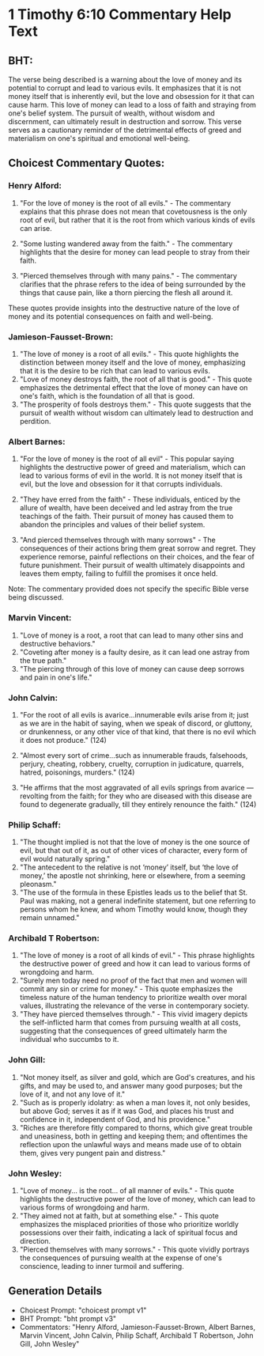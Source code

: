 # 1 Timothy 6:10 Commentary Help Text

## BHT:
The verse being described is a warning about the love of money and its potential to corrupt and lead to various evils. It emphasizes that it is not money itself that is inherently evil, but the love and obsession for it that can cause harm. This love of money can lead to a loss of faith and straying from one's belief system. The pursuit of wealth, without wisdom and discernment, can ultimately result in destruction and sorrow. This verse serves as a cautionary reminder of the detrimental effects of greed and materialism on one's spiritual and emotional well-being.

## Choicest Commentary Quotes:
### Henry Alford:
1. "For the love of money is the root of all evils." - The commentary explains that this phrase does not mean that covetousness is the only root of evil, but rather that it is the root from which various kinds of evils can arise.

2. "Some lusting wandered away from the faith." - The commentary highlights that the desire for money can lead people to stray from their faith.

3. "Pierced themselves through with many pains." - The commentary clarifies that the phrase refers to the idea of being surrounded by the things that cause pain, like a thorn piercing the flesh all around it.

These quotes provide insights into the destructive nature of the love of money and its potential consequences on faith and well-being.

### Jamieson-Fausset-Brown:
1. "The love of money is a root of all evils." - This quote highlights the distinction between money itself and the love of money, emphasizing that it is the desire to be rich that can lead to various evils.
2. "Love of money destroys faith, the root of all that is good." - This quote emphasizes the detrimental effect that the love of money can have on one's faith, which is the foundation of all that is good.
3. "The prosperity of fools destroys them." - This quote suggests that the pursuit of wealth without wisdom can ultimately lead to destruction and perdition.

### Albert Barnes:
1. "For the love of money is the root of all evil" - This popular saying highlights the destructive power of greed and materialism, which can lead to various forms of evil in the world. It is not money itself that is evil, but the love and obsession for it that corrupts individuals.

2. "They have erred from the faith" - These individuals, enticed by the allure of wealth, have been deceived and led astray from the true teachings of the faith. Their pursuit of money has caused them to abandon the principles and values of their belief system.

3. "And pierced themselves through with many sorrows" - The consequences of their actions bring them great sorrow and regret. They experience remorse, painful reflections on their choices, and the fear of future punishment. Their pursuit of wealth ultimately disappoints and leaves them empty, failing to fulfill the promises it once held.

Note: The commentary provided does not specify the specific Bible verse being discussed.

### Marvin Vincent:
1. "Love of money is a root, a root that can lead to many other sins and destructive behaviors." 
2. "Coveting after money is a faulty desire, as it can lead one astray from the true path." 
3. "The piercing through of this love of money can cause deep sorrows and pain in one's life."

### John Calvin:
1. "For the root of all evils is avarice...innumerable evils arise from it; just as we are in the habit of saying, when we speak of discord, or gluttony, or drunkenness, or any other vice of that kind, that there is no evil which it does not produce." (124)

2. "Almost every sort of crime...such as innumerable frauds, falsehoods, perjury, cheating, robbery, cruelty, corruption in judicature, quarrels, hatred, poisonings, murders." (124)

3. "He affirms that the most aggravated of all evils springs from avarice — revolting from the faith; for they who are diseased with this disease are found to degenerate gradually, till they entirely renounce the faith." (124)

### Philip Schaff:
1. "The thought implied is not that the love of money is the one source of evil, but that out of it, as out of other vices of character, every form of evil would naturally spring."
2. "The antecedent to the relative is not ‘money’ itself, but ‘the love of money,’ the apostle not shrinking, here or elsewhere, from a seeming pleonasm."
3. "The use of the formula in these Epistles leads us to the belief that St. Paul was making, not a general indefinite statement, but one referring to persons whom he knew, and whom Timothy would know, though they remain unnamed."

### Archibald T Robertson:
1. "The love of money is a root of all kinds of evil." - This phrase highlights the destructive power of greed and how it can lead to various forms of wrongdoing and harm.
2. "Surely men today need no proof of the fact that men and women will commit any sin or crime for money." - This quote emphasizes the timeless nature of the human tendency to prioritize wealth over moral values, illustrating the relevance of the verse in contemporary society.
3. "They have pierced themselves through." - This vivid imagery depicts the self-inflicted harm that comes from pursuing wealth at all costs, suggesting that the consequences of greed ultimately harm the individual who succumbs to it.

### John Gill:
1. "Not money itself, as silver and gold, which are God's creatures, and his gifts, and may be used to, and answer many good purposes; but the love of it, and not any love of it."
2. "Such as is properly idolatry: as when a man loves it, not only besides, but above God; serves it as if it was God, and places his trust and confidence in it, independent of God, and his providence."
3. "Riches are therefore fitly compared to thorns, which give great trouble and uneasiness, both in getting and keeping them; and oftentimes the reflection upon the unlawful ways and means made use of to obtain them, gives very pungent pain and distress."

### John Wesley:
1. "Love of money... is the root... of all manner of evils." - This quote highlights the destructive power of the love of money, which can lead to various forms of wrongdoing and harm.
2. "They aimed not at faith, but at something else." - This quote emphasizes the misplaced priorities of those who prioritize worldly possessions over their faith, indicating a lack of spiritual focus and direction.
3. "Pierced themselves with many sorrows." - This quote vividly portrays the consequences of pursuing wealth at the expense of one's conscience, leading to inner turmoil and suffering.


## Generation Details
- Choicest Prompt: "choicest prompt v1"
- BHT Prompt: "bht prompt v3"
- Commentators: "Henry Alford, Jamieson-Fausset-Brown, Albert Barnes, Marvin Vincent, John Calvin, Philip Schaff, Archibald T Robertson, John Gill, John Wesley"
